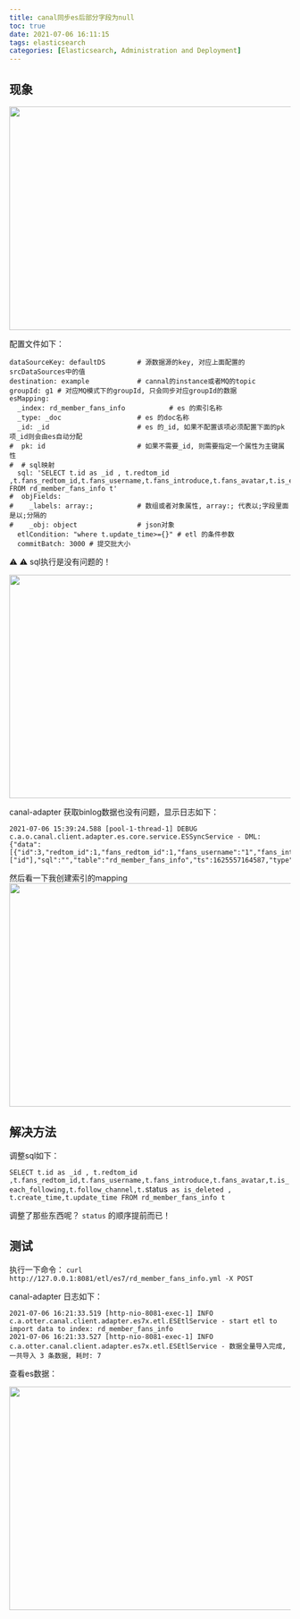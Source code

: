 ```yaml
---
title: canal同步es后部分字段为null
toc: true
date: 2021-07-06 16:11:15
tags: elasticsearch
categories: [Elasticsearch, Administration and Deployment]
---
```



## 现象

<img src="https://oscimg.oschina.net/oscnet/up-54f2fa4a9dfb35acb02b77c5c6bc8c84c0f.png" width=800 height=400>


配置文件如下：
```
dataSourceKey: defaultDS        # 源数据源的key, 对应上面配置的srcDataSources中的值
destination: example            # cannal的instance或者MQ的topic
groupId: g1 # 对应MQ模式下的groupId, 只会同步对应groupId的数据
esMapping:
  _index: rd_member_fans_info           # es 的索引名称
  _type: _doc                   # es 的doc名称
  _id: _id                      # es 的_id, 如果不配置该项必须配置下面的pk项_id则会由es自动分配
#  pk: id                       # 如果不需要_id, 则需要指定一个属性为主键属性
#  # sql映射
  sql: 'SELECT t.id as _id , t.redtom_id ,t.fans_redtom_id,t.fans_username,t.fans_introduce,t.fans_avatar,t.is_each_following,t.follow_channel,t.create_time,t.update_time,t.`status` FROM rd_member_fans_info t'
#  objFields:
#    _labels: array:;           # 数组或者对象属性, array:; 代表以;字段里面是以;分隔的
#    _obj: object               # json对象
  etlCondition: "where t.update_time>={}" # etl 的条件参数
  commitBatch: 3000 # 提交批大小
```

⚠️ ⚠️
sql执行是没有问题的！

<img src="https://oscimg.oschina.net/oscnet/up-24a77ccd81ae7be4c6d4434f3d1d28edea0.png" width=800 height=400>


canal-adapter 获取binlog数据也没有问题，显示日志如下：

```log
2021-07-06 15:39:24.588 [pool-1-thread-1] DEBUG c.a.o.canal.client.adapter.es.core.service.ESSyncService - DML: {"data":[{"id":3,"redtom_id":1,"fans_redtom_id":1,"fans_username":"1","fans_introduce":"1","fans_avatar":"1","is_each_following":1,"follow_channel":1,"create_time":1625556851000,"update_time":1625556851000,"status":2}],"database":"redtom_dev","destination":"example","es":1625557164000,"groupId":"g1","isDdl":false,"old":null,"pkNames":["id"],"sql":"","table":"rd_member_fans_info","ts":1625557164587,"type":"INSERT"}
```


然后看一下我创建索引的mapping
<img src="https://oscimg.oschina.net/oscnet/up-8eac2e46423574ae04cd8694d2ac7389530.png" width=800 height=400>  



## 解决方法

调整sql如下： 

`SELECT t.id as _id , t.redtom_id ,t.fans_redtom_id,t.fans_username,t.fans_introduce,t.fans_avatar,t.is_each_following,t.follow_channel,t.`status` as is_deleted , t.create_time,t.update_time FROM rd_member_fans_info t`

调整了那些东西呢？     `status` 的顺序提前而已！


## 测试

执行一下命令：
`curl http://127.0.0.1:8081/etl/es7/rd_member_fans_info.yml -X POST`

canal-adapter 日志如下：
```log
2021-07-06 16:21:33.519 [http-nio-8081-exec-1] INFO  c.a.otter.canal.client.adapter.es7x.etl.ESEtlService - start etl to import data to index: rd_member_fans_info
2021-07-06 16:21:33.527 [http-nio-8081-exec-1] INFO  c.a.otter.canal.client.adapter.es7x.etl.ESEtlService - 数据全量导入完成, 一共导入 3 条数据, 耗时: 7
```

查看es数据：

<img src="https://oscimg.oschina.net/oscnet/up-69c4ac09e2b8fcd27a5b990e378664d6568.png" width=800 height=400>
